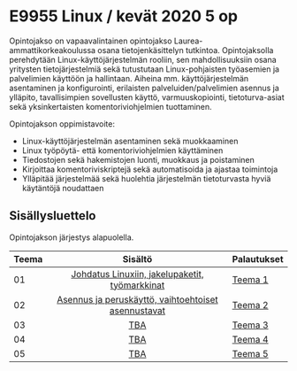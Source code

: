 # E9955 Linux / kevät 2020 5 op

Opintojakso on vapaavalintainen opintojakso Laurea-ammattikorkeakoulussa osana tietojenkäsittelyn tutkintoa. Opintojaksolla perehdytään Linux-käyttöjärjestelmän rooliin, sen mahdollisuuksiin osana yritysten tietojärjestelmiä sekä tutustutaan Linux-pohjaisten työasemien ja palvelimien käyttöön ja hallintaan. Aiheina mm. käyttöjärjestelmän asentaminen ja konfigurointi, erilaisten palveluiden/palvelimien asennus ja ylläpito, tavallisimpien sovellusten käyttö, varmuuskopiointi, tietoturva-asiat sekä yksinkertaisten komentoriviohjelmien tuottaminen.

Opintojakson oppimistavoite:

- Linux-käyttöjärjestelmän asentaminen sekä muokkaaminen
- Linux työpöytä- että komentoriviohjelmien käyttäminen
- Tiedostojen sekä hakemistojen luonti, muokkaus ja poistaminen
- Kirjoittaa komentoriviskriptejä sekä automatisoida ja ajastaa toimintoja
- Ylläpitää järjestelmää sekä huolehtia järjestelmän tietoturvasta hyviä käytäntöjä noudattaen

## Sisällysluettelo

Opintojakson järjestys alapuolella.

| Teema |                                       Sisältö                                       | Palautukset                            |
| :---- | :---------------------------------------------------------------------------------: | -------------------------------------- |
| 01    |    [Johdatus Linuxiin, jakelupaketit, työmarkkinat](src/teemat/teema1/README.md)    | [Teema 1](src/teemat/teema1/README.md) |
| 02    | [Asennus ja peruskäyttö, vaihtoehtoiset asennustavat ](src/teemat/teema2/README.md) | [Teema 2](src/teemat/teema2/README.md) |
| 03    |                         [TBA](src/teemat/teema3/README.md)                          | [Teema 3](src/teemat/teema3/README.md) |
| 04    |                         [TBA](src/teemat/teema4/README.md)                          | [Teema 4](src/teemat/teema4/README.md) |
| 05    |                         [TBA](src/teemat/teema5/README.md)                          | [Teema 5](src/teemat/teema5/README.md) |
